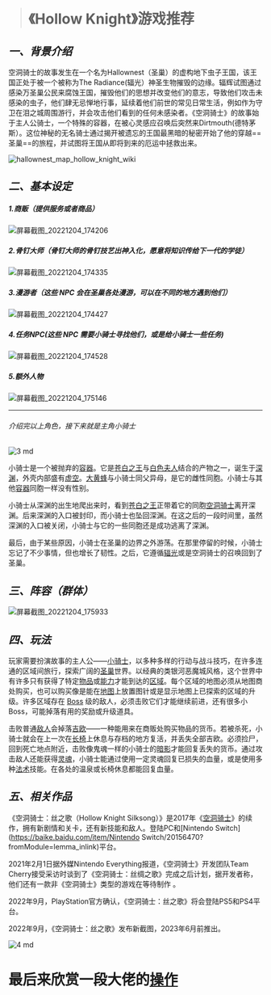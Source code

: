 > # 《Hollow Knight》游戏推荐

## ***一、背景介绍***

空洞骑士的故事发生在一个名为Hallownest（圣巢）的虚构地下虫子王国，该王国正处于被一个被称为The Radiance(辐光）神圣生物摧毁的边缘。辐辉试图通过感染万圣巢公民来腐蚀王国，摧毁他们的思想并改变他们的意志，导致他们攻击未感染的虫子，他们肆无忌惮地行事，延续着他们前世的常见日常生活，例如作为守卫在泪之城周围游行，并会攻击他们看到的任何未感染者。《空洞骑士》的故事始于主人公骑士，一个特殊的容器，在被心灵感应召唤后突然来Dirtmouth(德特茅斯）。这位神秘的无名骑士通过揭开被遗忘的王国最黑暗的秘密开始了他的穿越==圣巢==的旅程，并试图将王国从即将到来的厄运中拯救出来。


![hallownest_map_hollow_knight_wiki](https://user-images.githubusercontent.com/119725256/208285302-28cb5d76-5f26-47a5-bfed-976a302c9995.jpg)



## ***二、基本设定***

##### 1.商贩（提供服务或者商品）


![屏幕截图_20221204_174206](https://user-images.githubusercontent.com/119725256/208285313-22b4622e-d29c-4275-aaba-0a189cff8bbd.png)



##### 2.骨钉大师（骨钉大师的骨钉技艺出神入化，愿意将知识传给下一代的学徒）

![屏幕截图_20221204_174335](https://user-images.githubusercontent.com/119725256/208285321-8eedd39c-61b1-4911-ba09-dc218c3767a0.png)




##### 3.漫游者（这些 NPC 会在圣巢各处漫游，可以在不同的地方遇到他们）

![屏幕截图_20221204_174427](https://user-images.githubusercontent.com/119725256/208285327-85ba89f1-caab-478f-8062-d374d536364a.png)




##### 4.任务NPC(这些 NPC 需要小骑士寻找他们，或是给小骑士一些任务)


![屏幕截图_20221204_174528](https://user-images.githubusercontent.com/119725256/208285331-2c0456e2-b598-4198-8b1d-c7de7b1ec65e.png)



##### 5.额外人物


![屏幕截图_20221204_175146](https://user-images.githubusercontent.com/119725256/208285335-29f71b8d-f60a-480d-b687-14e784919e24.png)



------





###### 介绍完以上角色，接下来就是主角小骑士

![3 md](https://user-images.githubusercontent.com/119725256/208285352-1f5091ba-ebea-42c7-9c61-32c4bca09667.jpg)



小骑士是一个被抛弃的[容器](https://hkss.huijiwiki.com/wiki/容器)。它是[苍白之王](https://hkss.huijiwiki.com/wiki/苍白之王)与[白色夫人](https://hkss.huijiwiki.com/wiki/白色夫人)结合的产物之一，诞生于[深渊](https://hkss.huijiwiki.com/wiki/深渊)，外壳内部盛有[虚空](https://hkss.huijiwiki.com/wiki/虚空)。[大黄蜂](https://hkss.huijiwiki.com/wiki/大黄蜂)与小骑士同父异母，是它的雌性同胞。小骑士与其他[容器](https://hkss.huijiwiki.com/wiki/容器)同胞一样没有性别。

小骑士从深渊的出生地爬出来时，看到[苍白之王](https://hkss.huijiwiki.com/wiki/苍白之王)正带着它的同胞[空洞骑士](https://hkss.huijiwiki.com/wiki/空洞骑士)离开深渊。后来深渊的入口被封印，而小骑士也坠回深渊。在这之后的一段时间里，虽然深渊的入口被关闭，小骑士与它的一些同胞还是成功逃离了深渊。

最后，由于某些原因，小骑士在圣巢的边界之外游荡。在那里停留的时候，小骑士忘记了不少事情，但也增长了韧性。之后，它遵循[辐光](https://hkss.huijiwiki.com/wiki/辐光)或是空洞骑士的召唤回到了圣巢。





## *三、阵容（群体）*


![屏幕截图_20221204_175933](https://user-images.githubusercontent.com/119725256/208285361-8ee45dc6-04ba-4f23-861e-51bab2bfd564.png)



## *四、玩法*

玩家需要扮演故事的主人公——[小骑士](https://hkss.huijiwiki.com/wiki/小骑士)，以多种多样的行动与战斗技巧，在许多连通的区域间旅行，探索广阔的[圣巢](https://hkss.huijiwiki.com/wiki/圣巢)世界。以经典的类银河恶魔城风格，这个世界中有许多只有获得了特定[物品](https://hkss.huijiwiki.com/wiki/物品_(空洞骑士))或[能力](https://hkss.huijiwiki.com/wiki/技能_(空洞骑士)#能力)才能到达的[区域](https://hkss.huijiwiki.com/wiki/区域_(空洞骑士))。每个区域的地图必须从地图商处购买，也可以购买像是能在[地图](https://hkss.huijiwiki.com/wiki/地图和羽毛笔)上放置图针或是显示地图上已探索的区域的升级。许多区域存在 [Boss](https://hkss.huijiwiki.com/wiki/Boss_(空洞骑士)) 级的敌人，必须击败它们才能继续前进，还有很多小 Boss，可能掉落有用的奖励或升级道具。

击败普通[敌人](https://hkss.huijiwiki.com/wiki/敌人_(空洞骑士))会掉落[吉欧](https://hkss.huijiwiki.com/wiki/吉欧)——一种能用来在商贩处购买物品的货币。若被杀死，小骑士就会在上一次在[长椅](https://hkss.huijiwiki.com/wiki/长椅_(空洞骑士))上休息与存档的地方复活，并丢失全部吉欧。必须捡尸，回到死亡地点附近，击败像鬼魂一样的小骑士的[暗影](https://hkss.huijiwiki.com/wiki/暗影)才能回复丢失的货币。通过攻击敌人还能获得[灵魂](https://hkss.huijiwiki.com/wiki/灵魂)，小骑士能通过使用一定灵魂回复已损失的血量，或是使用多种[法术](https://hkss.huijiwiki.com/wiki/法术)技能。在各处的温泉或长椅休息都能回复血量。





## *五、相关作品*

《空洞骑士：丝之歌（Hollow Knight Silksong）》是2017年《[空洞骑士](https://baike.baidu.com/item/空洞骑士/16422241?fromModule=lemma_inlink)》的续作，拥有新剧情和关卡，还有新技能和敌人。登陆PC和[Nintendo Switch](https://baike.baidu.com/item/Nintendo Switch/20156470?fromModule=lemma_inlink)平台。

2021年2月1日据外媒Nintendo Everything报道，《空洞骑士》开发团队Team Cherry接受采访时谈到了《空洞骑士：丝绸之歌》完成之后计划，据开发者称，他们还有一款非《空洞骑士》类型的游戏在等待制作 。

2022年9月，PlayStation官方确认，《空洞骑士：丝之歌》将会登陆PS5和PS4平台。

2022年9月，《空洞骑士：丝之歌》发布新截图，2023年6月前推出。

![4 md](https://user-images.githubusercontent.com/119725256/208285365-47bbc6c0-7aad-4746-9a87-90b6dbd6ff7a.jpg)




# 最后来欣赏一段大佬的[操作](https://www.bilibili.com/video/BV1ta411v7Bc/?spm_id_from=333.337.search-card.all.click&vd_source=5479804c0408e015362243afd3a3f316)


